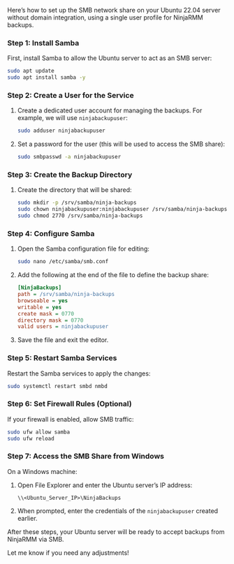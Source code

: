 Here’s how to set up the SMB network share on your Ubuntu 22.04 server without domain integration, using a single user profile for NinjaRMM backups.

### Step 1: Install Samba
First, install Samba to allow the Ubuntu server to act as an SMB server:
```bash
sudo apt update
sudo apt install samba -y
```

### Step 2: Create a User for the Service
1. Create a dedicated user account for managing the backups. For example, we will use `ninjabackupuser`:
   ```bash
   sudo adduser ninjabackupuser
   ```

2. Set a password for the user (this will be used to access the SMB share):
   ```bash
   sudo smbpasswd -a ninjabackupuser
   ```

### Step 3: Create the Backup Directory
1. Create the directory that will be shared:
   ```bash
   sudo mkdir -p /srv/samba/ninja-backups
   sudo chown ninjabackupuser:ninjabackupuser /srv/samba/ninja-backups
   sudo chmod 2770 /srv/samba/ninja-backups
   ```

### Step 4: Configure Samba
1. Open the Samba configuration file for editing:
   ```bash
   sudo nano /etc/samba/smb.conf
   ```

2. Add the following at the end of the file to define the backup share:
   ```ini
   [NinjaBackups]
   path = /srv/samba/ninja-backups
   browseable = yes
   writable = yes
   create mask = 0770
   directory mask = 0770
   valid users = ninjabackupuser
   ```

3. Save the file and exit the editor.

### Step 5: Restart Samba Services
Restart the Samba services to apply the changes:
```bash
sudo systemctl restart smbd nmbd
```

### Step 6: Set Firewall Rules (Optional)
If your firewall is enabled, allow SMB traffic:
```bash
sudo ufw allow samba
sudo ufw reload
```

### Step 7: Access the SMB Share from Windows
On a Windows machine:
1. Open File Explorer and enter the Ubuntu server’s IP address:
   ```
   \\<Ubuntu_Server_IP>\NinjaBackups
   ```

2. When prompted, enter the credentials of the `ninjabackupuser` created earlier.

After these steps, your Ubuntu server will be ready to accept backups from NinjaRMM via SMB.

Let me know if you need any adjustments!
